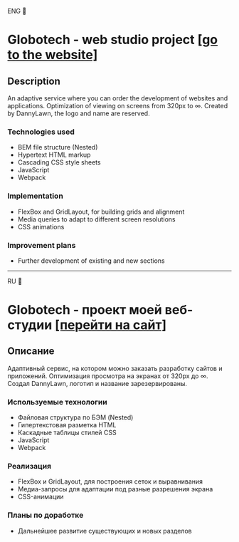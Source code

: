 ENG :statue_of_liberty:    
# Globotech - web studio project [[go to the website]](https://dannylawn.github.io/globotech/ "Go to the website")

## Description
An adaptive service where you can order the development of websites and applications.
Optimization of viewing on screens from 320px to ∞. Created by DannyLawn, the logo and name are reserved.

### Technologies used
* BEM file structure (Nested)
* Hypertext HTML markup
* Cascading CSS style sheets
* JavaScript
* Webpack

### Implementation
* FlexBox and GridLayout, for building grids and alignment
* Media queries to adapt to different screen resolutions
* CSS animations

### Improvement plans
* Further development of existing and new sections
  
***
    
RU :house_with_garden:        
# Globotech - проект моей веб-студии [[перейти на сайт]](https://dannylawn.github.io/Globotech/ "Go to the website") 

## Описание
Адаптивный сервис, на котором можно заказать разработку сайтов и приложений.
Оптимизация просмотра на экранах от 320px до ∞. Создал DannyLawn, логотип и название зарезервированы.

### Используемые технологии
* Файловая структура по БЭМ (Nested) 
* Гипертекстовая разметка HTML 
* Каскадные таблицы стилей CSS
* JavaScript
* Webpack

### Реализация
* FlexBox и GridLayout, для построения сеток и выравнивания
* Медиа-запросы для адаптации под разные разрешения экрана
* CSS-анимации

### Планы по доработке
* Дальнейшее развитие существующих и новых разделов


